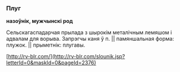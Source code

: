 ### Плуг
**назоўнік, мужчынскі род**

Сельскагаспадарчая прылада з шырокім металічным лемяшом і адвалам для ворыва. Запрэгчы каня ў п. || памяншальная форма: плужок. || прыметнік: плугавы.

<a rel="author">[http://rv-blr.com/](http://rv-blr.com/slounik.jsp?letterId=0&maskId=0&pageId=2376)</a>
